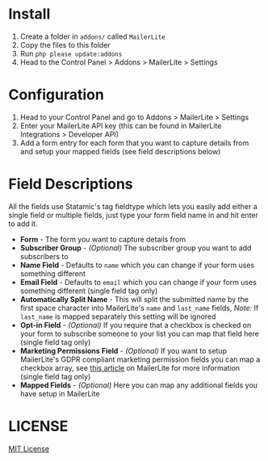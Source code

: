 # Install
1. Create a folder in `addons/` called `MailerLite`
2. Copy the files to this folder
3. Run `php please update:addons`
4. Head to the Control Panel > Addons > MailerLite > Settings

# Configuration
1. Head to your Control Panel and go to Addons > MailerLite > Settings
2. Enter your MailerLite API key (this can be found in MailerLite Integrations > Developer API)
3. Add a form entry for each form that you want to capture details from and setup your mapped fields (see field descriptions below)

# Field Descriptions
All the fields use Statamic's tag fieldtype which lets you easily add either a single field or multiple fields, just type your form field name in and hit enter to add it.

- **Form** - The form you want to capture details from
- **Subscriber Group** - *(Optional)* The subscriber group you want to add subscribers to
- **Name Field** - Defaults to `name` which you can change if your form uses something different
- **Email Field** - Defaults to `email` which you can change if your form uses something different (single field tag only)
- **Automatically Split Name** - This will split the submitted name by the first space character into MailerLite's `name` and `last_name` fields, *Note:* If `last_name` is mapped separately this setting will be ignored
- **Opt-in Field** - *(Optional)* If you require that a checkbox is checked on your form to subscribe someone to your list you can map that field here (single field tag only)
- **Marketing Permissions Field** - *(Optional)* If you want to setup MailerLite's GDPR compliant marketing permission fields you can map a checkbox array, see [this article](https://help.mailerlite.com/article/show/88106-checkboxes-and-marketing-permissions) on MailerLite for more information (single field tag only)
- **Mapped Fields** - *(Optional)* Here you can map any additional fields you have setup in MailerLite

# LICENSE

[MIT License](http://emd.mit-license.org/)

